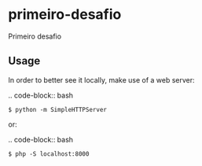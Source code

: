 primeiro-desafio
================

Primeiro desafio

## Usage

In order to better see it locally, make use of a web server:

.. code-block:: bash

    $ python -m SimpleHTTPServer

or:

.. code-block:: bash

    $ php -S localhost:8000
